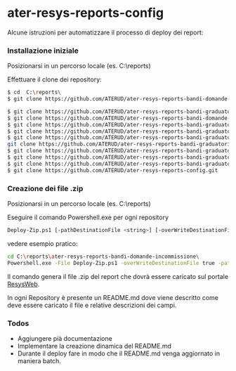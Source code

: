 # ater-resys-reports-config

Alcune istruzioni per automatizzare il processo di deploy dei report:


### Installazione iniziale

Posizionarsi in un percorso locale (es. C:\reports)

Effettuare il clone dei repository:

```sh
$ cd  C:\reports\
$ git clone https://github.com/ATERUD/ater-resys-reports-bandi-domande-incommissione.git

$ git clone https://github.com/ATERUD/ater-resys-reports-bandi-graduatorie-provvisoriaalfabetica.git
$ git clone https://github.com/ATERUD/ater-resys-reports-bandi-domande-permanenzainregione.git
$ git clone https://github.com/ATERUD/ater-resys-reports-bandi-graduatorie-provvisoria.git
$ git clone https://github.com/ATERUD/ater-resys-reports-bandi-graduatorie-definitivaalfabetica.git
$ git clone https://github.com/ATERUD/ater-resys-reports-bandi-graduatorie-definitiva.git
git clone https://github.com/ATERUD/ater-resys-reports-bandi-graduatorie-cambialloggioalfabetica.git
$ git clone https://github.com/ATERUD/ater-resys-reports-bandi-graduatorie-provvisoria.git
$ git clone https://github.com/ATERUD/ater-resys-reports-bandi-graduatorie-cambialloggioalfabetica.git
$ git clone https://github.com/ATERUD/ater-resys-reports-bandi-graduatorie-cambialloggio.git
$ git clone https://github.com/ATERUD/ater-resys-reports-config.git

```


### Creazione dei file .zip 
Posizionarsi in un percorso locale (es. C:\reports)

Eseguire il comando Powershell.exe per ogni repository
```sh
Deploy-Zip.ps1 [-pathDestinationFile <string>] [-overWriteDestinationFile <string>] [<CommonParameters>]
```
vedere esempio pratico:
```sh
cd C:\reports\ater-resys-reports-bandi-domande-incommissione\
Powershell.exe -File Deploy-Zip.ps1 -overWriteDestinationFile true -pathDestinationFile "C:\reports\"
```
Il comando genera il file .zip del report che dovrà essere caricato sul portale [ResysWeb](http://bandi-ater-pordenone-rs.regione.fvg.it/ReSysWeb/).

In ogni Repository è presente un README.md dove viene descritto come deve essere caricato il file e relative descrizioni dei campi.


### Todos
 - Aggiungere pià documentazione
 - Implementare la creazione dinamica del README.md
 - Durante il deploy fare in modo che il README.md venga aggiornato in maniera batch.
